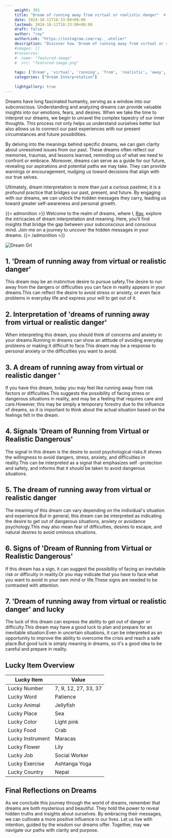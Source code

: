 ```yaml
---
    weight: 391
    title: "Dream of running away from virtual or realistic danger"  # Assuming 'title' column exists
    date: 2024-10-11T18:33:00+08:00
    lastmod: 2024-10-11T18:33:00+08:00
    draft: false
    author: "ray"
    authorLink: "https://instagram.com/ray._.atelier"
    description: "Discover how 'Dream of running away from virtual or realistic danger' can interpret your future and uncover its significant meanings in your life."
    #images: []
    #resources:
    #- name: "featured-image"
    #  src: "featured-image.png"
    
    tags: ['Dream', 'virtual', 'running', 'from', 'realistic', 'away', 'danger']
    categories: ["Dream Interpretation"]
    
    lightgallery: true
---
```

    
Dreams have long fascinated humanity, serving as a window into our subconscious. Understanding and analyzing dreams can provide valuable insights into our emotions, fears, and desires. When we take the time to interpret our dreams, we begin to unravel the complex tapestry of our inner thoughts. This process not only helps us understand ourselves better but also allows us to connect our past experiences with our present circumstances and future possibilities.

By delving into the meanings behind specific dreams, we can gain clarity about unresolved issues from our past. These dreams often reflect our memories, traumas, and lessons learned, reminding us of what we need to confront or embrace. Moreover, dreams can serve as a guide for our future, revealing our aspirations and potential paths we may take. They can provide warnings or encouragement, nudging us toward decisions that align with our true selves.

Ultimately, dream interpretation is more than just a curious pastime; it is a profound practice that bridges our past, present, and future. By engaging with our dreams, we can unlock the hidden messages they carry, leading us toward greater self-awareness and personal growth.

{{< admonition >}}
Welcome to the realm of dreams, where I, [Ray](https://instagram.com/ray._.atelier), explore the intricacies of dream interpretation and meaning. Here, you’ll find insights that bridge the gap between your subconscious and conscious mind. Join me on a journey to uncover the hidden messages in your dreams.
{{< /admonition >}}

![Dream Grl](https://cdn.pixabay.com/photo/2017/11/02/03/35/gothic-2910057_1280.jpg "Dream Grl")

## 1. 'Dream of running away from virtual or realistic danger'
This dream may be an instinctive desire to pursue safety.The desire to run away from the dangers or difficulties you can face in reality appears in your dreams.This can reflect the desire to avoid stress or anxiety, or even face problems in everyday life and express your will to get out of it.

## 2. Interpretation of 'dreams of running away from virtual or realistic danger'
When interpreting this dream, you should think of concerns and anxiety in your dreams.Running in dreams can show an attitude of avoiding everyday problems or making it difficult to face.This dream may be a response to personal anxiety or the difficulties you want to avoid.

## 3. A dream of running away from virtual or realistic danger '
If you have this dream, today you may feel like running away from risk factors or difficulties.This suggests the possibility of facing stress or dangerous situations in reality, and may be a feeling that requires care and care.However, this may be simply a temporary forestry due to the influence of dreams, so it is important to think about the actual situation based on the feelings felt in the dream.

## 4. Signals 'Dream of Running from Virtual or Realistic Dangerous'
The signal in this dream is the desire to avoid psychological risks.It shows the willingness to avoid dangers, stress, anxiety, and difficulties in reality.This can be interpreted as a signal that emphasizes self -protection and safety, and informs that it should be taken to avoid dangerous situations.

## 5. The dream of running away from virtual or realistic danger
The meaning of this dream can vary depending on the individual's situation and experience.But in general, this dream can be interpreted as indicating the desire to get out of dangerous situations, anxiety or avoidance psychology.This may also mean fear of difficulties, desires to escape, and natural desires to avoid ominous situations.

## 6. Signs of 'Dream of Running from Virtual or Realistic Dangerous'
If this dream has a sign, it can suggest the possibility of facing an inevitable risk or difficulty in reality.Or you may indicate that you have to face what you want to avoid in your own mind or life.These signs are needed to be contrasted with attention.

## 7. 'Dream of running away from virtual or realistic danger' and lucky
The luck of this dream can express the ability to get out of danger or difficulty.This dream may have a good luck to plan and prepare for an inevitable situation.Even in uncertain situations, it can be interpreted as an opportunity to improve the ability to overcome the crisis and reach a safe place.But good luck is simply meaning in dreams, so it's a good idea to be careful and prepare in reality.

## Lucky Item Overview
| Lucky Item          | Value              |
|---------------|--------------------|
| Lucky Number        | 7, 9, 12, 27, 33, 37  |
| Lucky Word          | Patience |
| Lucky Animal        | Jellyfish |
| Lucky Place         | Sea     |
| Lucky Color         | Light pink     |
| Lucky Food          | Crab      |
| Lucky Instrument    | Maracas |
| Lucky Flower        | Lily    |
| Lucky Job           | Social Worker       |
| Lucky Exercise      | Ashtanga Yoga  |
| Lucky Country       | Nepal    |


##  Final Reflections on Dreams

As we conclude this journey through the world of dreams, remember that dreams are both mysterious and beautiful. They hold the power to reveal hidden truths and insights about ourselves. By embracing their messages, we can cultivate a more positive influence in our lives. Let us live with intention, guided by the wisdom our dreams offer. Together, may we navigate our paths with clarity and purpose.

